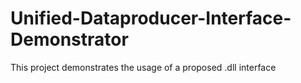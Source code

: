# Unified-Dataproducer-Interface-Demonstrator
This project demonstrates the usage of a proposed .dll interface

